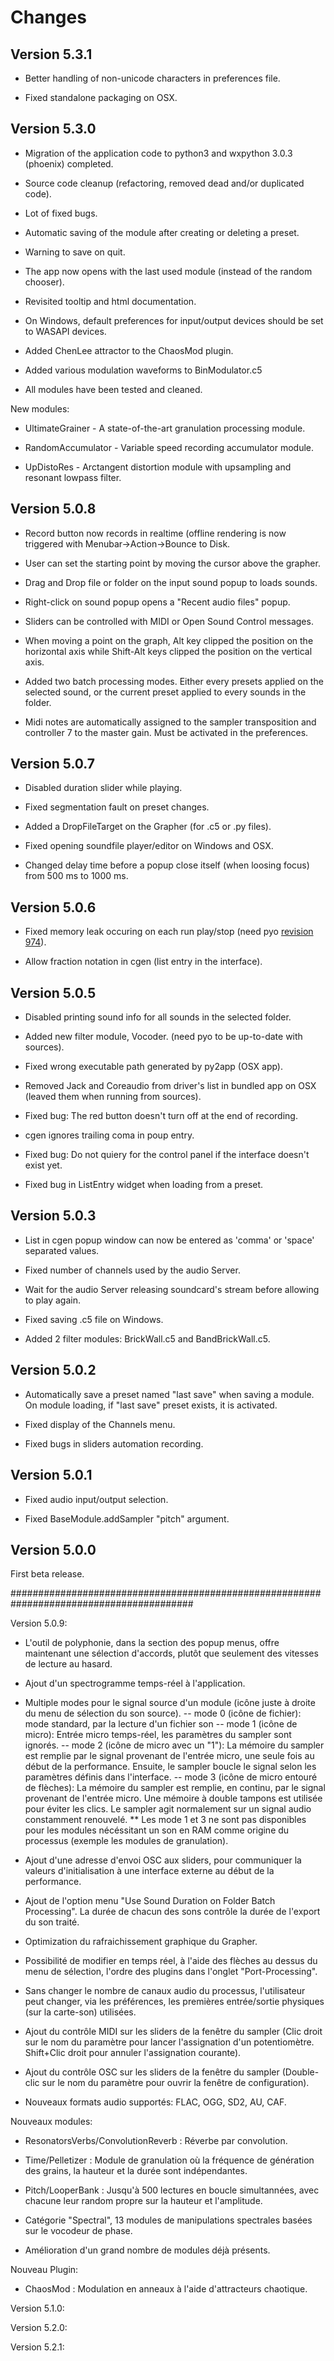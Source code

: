 # Changes #

## Version 5.3.1 ##

- Better handling of non-unicode characters in preferences file.

- Fixed standalone packaging on OSX.

## Version 5.3.0 ##

- Migration of the application code to python3 and wxpython 3.0.3 (phoenix) completed.

- Source code cleanup (refactoring, removed dead and/or duplicated code).

- Lot of fixed bugs.

- Automatic saving of the module after creating or deleting a preset.

- Warning to save on quit.

- The app now opens with the last used module (instead of the random chooser).

- Revisited tooltip and html documentation.

- On Windows, default preferences for input/output devices should be set to WASAPI devices.

- Added ChenLee attractor to the ChaosMod plugin.

- Added various modulation waveforms to BinModulator.c5

- All modules have been tested and cleaned.

New modules:

- UltimateGrainer - A state-of-the-art granulation processing module.

- RandomAccumulator - Variable speed recording accumulator module.

- UpDistoRes - Arctangent distortion module with upsampling and resonant lowpass filter.


## Version 5.0.8 ##

- Record button now records in realtime (offline rendering is now triggered with Menubar->Action->Bounce to Disk.

- User can set the starting point by moving the cursor above the grapher.

- Drag and Drop file or folder on the input sound popup to loads sounds.

- Right-click on sound popup opens a "Recent audio files" popup.

- Sliders can be controlled with MIDI or Open Sound Control messages.

- When moving a point on the graph, Alt key clipped the position on the horizontal axis while Shift-Alt keys clipped the position on the vertical axis.

- Added two batch processing modes. Either every presets applied on the selected sound, or the current preset applied to every sounds in the folder.

- Midi notes are automatically assigned to the sampler transposition and controller 7 to the master gain. Must be activated in the preferences.


## Version 5.0.7 ##

- Disabled duration slider while playing.

- Fixed segmentation fault on preset changes.

- Added a DropFileTarget on the Grapher (for .c5 or .py files).

- Fixed opening soundfile player/editor on Windows and OSX.

- Changed delay time before a popup close itself (when loosing focus) from 500 ms to 1000 ms.

## Version 5.0.6 ##

- Fixed memory leak occuring on each run play/stop (need pyo [revision 974](https://code.google.com/p/cecilia5/source/detail?r=974)).

- Allow fraction notation in cgen (list entry in the interface).

## Version 5.0.5 ##

- Disabled printing sound info for all sounds in the selected folder.

- Added new filter module, Vocoder. (need pyo to be up-to-date with sources).

- Fixed wrong executable path generated by py2app (OSX app).

- Removed Jack and Coreaudio from driver's list in bundled app on OSX (leaved them when running from sources).

- Fixed bug: The red button doesn't turn off at the end of recording.

- cgen ignores trailing coma in poup entry.

- Fixed bug: Do not quiery for the control panel if the interface doesn't exist yet.

- Fixed bug in ListEntry widget when loading from a preset.

## Version 5.0.3 ##

- List in cgen popup window can now be entered as 'comma' or 'space' separated values.

- Fixed number of channels used by the audio Server.

- Wait for the audio Server releasing soundcard's stream before allowing to play again.

- Fixed saving .c5 file on Windows.

- Added 2 filter modules: BrickWall.c5 and BandBrickWall.c5.

## Version 5.0.2 ##

- Automatically save a preset named "last save" when saving a module. On module loading, if "last save" preset exists, it is activated.

- Fixed display of the Channels menu.

- Fixed bugs in sliders automation recording.

## Version 5.0.1 ##

- Fixed audio input/output selection.

- Fixed BaseModule.addSampler "pitch" argument.

## Version 5.0.0 ##

First beta release.

#########################################################################################

Version 5.0.9:

- L'outil de polyphonie, dans la section des popup menus, offre maintenant une sélection d'accords, plutôt que seulement des vitesses de lecture au hasard.

- Ajout d'un spectrogramme temps-réel à l'application.

- Multiple modes pour le signal source d'un module (icône juste à droite du menu de sélection du son source).
 -- mode 0 (icône de fichier): mode standard, par la lecture d'un fichier son
 -- mode 1 (icône de micro): Entrée micro temps-réel, les paramètres du sampler sont ignorés.
 -- mode 2 (icône de micro avec un "1"): La mémoire du sampler est remplie par le signal provenant de l'entrée micro, une seule fois au début de la performance. Ensuite, le sampler boucle le signal selon les paramètres définis dans l'interface.
 -- mode 3 (icône de micro entouré de flèches): La mémoire du sampler est remplie, en continu, par le signal provenant de l'entrée micro. Une mémoire à double tampons est utilisée pour éviter les clics. Le sampler agit normalement sur un signal audio constamment renouvelé.
 ** Les mode 1 et 3 ne sont pas disponibles pour les modules nécéssitant un son en RAM comme origine du processus (exemple les modules de granulation).

- Ajout d'une adresse d'envoi OSC aux sliders, pour communiquer la valeurs d'initialisation à une interface externe au début de la performance.

- Ajout de l'option menu "Use Sound Duration on Folder Batch Processing". La durée de chacun des sons contrôle la durée de l'export du son traité.

- Optimization du rafraichissement graphique du Grapher.

- Possibilité de modifier en temps réel, à l'aide des flèches au dessus du menu de sélection, l'ordre des plugins dans l'onglet "Port-Processing".

- Sans changer le nombre de canaux audio du processus, l'utilisateur peut changer, via les préférences, les premières entrée/sortie physiques (sur la carte-son) utilisées.

- Ajout du contrôle MIDI sur les sliders de la fenêtre du sampler (Clic droit sur le nom du paramètre pour lancer l'assignation d'un potentiomètre. Shift+Clic droit pour annuler l'assignation courante).

- Ajout du contrôle OSC sur les sliders de la fenêtre du sampler (Double-clic sur le nom du paramètre pour ouvrir la fenêtre de configuration).

- Nouveaux formats audio supportés: FLAC, OGG, SD2, AU, CAF.


Nouveaux modules:

- ResonatorsVerbs/ConvolutionReverb : Réverbe par convolution.

- Time/Pelletizer : Module de granulation où la fréquence de génération des grains, la hauteur et la durée sont indépendantes.

- Pitch/LooperBank : Jusqu'à 500 lectures en boucle simultannées, avec chacune leur random propre sur la hauteur et l'amplitude.

- Catégorie "Spectral", 13 modules de manipulations spectrales basées sur le vocodeur de phase.

- Amélioration d'un grand nombre de modules déjà présents.


Nouveau Plugin:

- ChaosMod : Modulation en anneaux à l'aide d'attracteurs chaotique.

Version 5.1.0:
    
Version 5.2.0:

Version 5.2.1:
